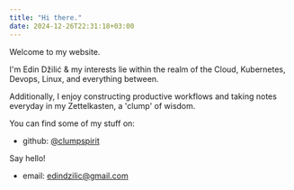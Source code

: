 ```yaml
---
title: "Hi there."
date: 2024-12-26T22:31:18+03:00
---
```


Welcome to my website.

I'm Edin Džilić & my interests lie within the realm of the Cloud, Kubernetes, Devops, Linux, and everything between.

Additionally, I enjoy constructing productive workflows and taking notes everyday in my Zettelkasten, a 'clump' of wisdom.

You can find some of my stuff on:
- github: [@clumpspirit](https://github.com/clumpspirit)

Say hello!
- email: [edindzilic@gmail.com](mailto:edindzilic@gmail.com)
